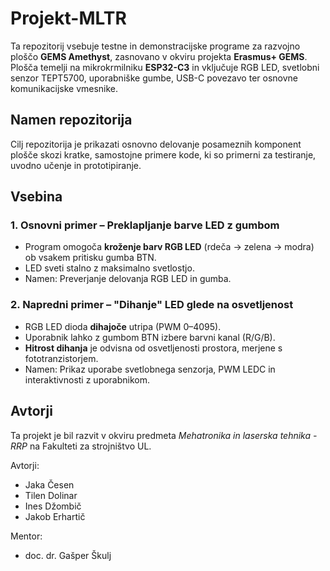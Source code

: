 # Projekt-MLTR
Ta repozitorij vsebuje testne in demonstracijske programe za razvojno ploščo **GEMS Amethyst**, zasnovano v okviru projekta **Erasmus+ GEMS**. Plošča temelji na mikrokrmilniku **ESP32-C3** in vključuje RGB LED, svetlobni senzor TEPT5700, uporabniške gumbe, USB-C povezavo ter osnovne komunikacijske vmesnike.

## Namen repozitorija
Cilj repozitorija je prikazati osnovno delovanje posameznih komponent plošče skozi kratke, samostojne primere kode, ki so primerni za testiranje, uvodno učenje in prototipiranje.

## Vsebina
### 1. Osnovni primer – Preklapljanje barve LED z gumbom
- Program omogoča **kroženje barv RGB LED** (rdeča → zelena → modra) ob vsakem pritisku gumba BTN.
- LED sveti stalno z maksimalno svetlostjo.
- Namen: Preverjanje delovanja RGB LED in gumba.

### 2. Napredni primer – "Dihanje" LED glede na osvetljenost
- RGB LED dioda **dihajoče** utripa (PWM 0–4095).
- Uporabnik lahko z gumbom BTN izbere barvni kanal (R/G/B).
- **Hitrost dihanja** je odvisna od osvetljenosti prostora, merjene s fototranzistorjem.
- Namen: Prikaz uporabe svetlobnega senzorja, PWM LEDC in interaktivnosti z uporabnikom.


## Avtorji
Ta projekt je bil razvit v okviru predmeta *Mehatronika in laserska tehnika - RRP* na Fakulteti za strojništvo UL.

Avtorji:
- Jaka Česen
- Tilen Dolinar
- Ines Džombič
- Jakob Erhartič

Mentor:
- doc. dr. Gašper Škulj
